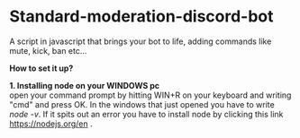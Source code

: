 # Standard-moderation-discord-bot
A script in javascript that brings your bot to life, adding commands like mute, kick, ban etc...

**How to set it up?**

**1. Installing node on your WINDOWS pc** \
open your command prompt by hitting WIN+R on your keyboard and writing "cmd" and press OK. In  the windows that just opened you have to
write _node -v_. If it spits out an error you have to install node by clicking this link https://nodejs.org/en .

  

